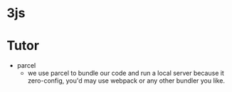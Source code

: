 
# 3js


# Tutor

- parcel
    - we use parcel to bundle our code and run a local server because it zero-config, you'd may use webpack or any other bundler you like.



